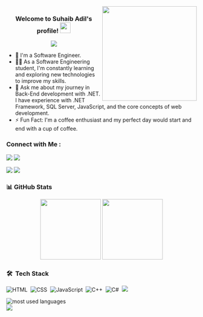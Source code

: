 <img width="250" align="right" src="https://c.tenor.com/_DOBjnGspYAAAAAM/code-coding.gif">

<h3 align="center">
  Welcome to Suhaib Adil's profile!
  <img src="https://media.giphy.com/media/hvRJCLFzcasrR4ia7z/giphy.gif" width="28">
</h3>

<!-- Typing SVG by DenverCoder1 - https://github.com/DenverCoder1/readme-typing-svg -->
<p align="center">
  <a href="https://github.com/DenverCoder1/readme-typing-svg"><img src="https://readme-typing-svg.herokuapp.com/?lines=Back-End%20Engineer;Always%20learning%20new%20things&font=Fira%20Code&center=true&width=440&height=45&color=f75c7e&vCenter=true&size=22"></a>
</p> 

- 🏢 I'm a Software Engineer.
- 👨‍💻 As a Software Engineering student, I'm constantly learning and exploring new technologies to improve my skills.
- 💬 Ask me about my journey in Back-End development with .NET.  
  I have experience with .NET Framework, SQL Server, JavaScript, and the core concepts of web development.
- ⚡ Fun Fact: I'm a coffee enthusiast and my perfect day would start and end with a cup of coffee.
  


### Connect with Me :

<a href="https://linkedin.com/in/suhaibadill" target="_blank"><img src="https://img.shields.io/badge/-suhaib%20adill-0077B5?style=for-the-badge&logo=Linkedin&logoColor=white"/></a>
<a href="https://t.me/suhaibadill" target="_blank"><img src="https://img.shields.io/badge/-suhaib%20adill-0077B5?style=for-the-badge&logo=Telegram&logoColor=white"/></a>


<a href="https://twitter.com/suhaibadill" target="_blank"><img src="https://img.shields.io/badge/-suhaib%20adill-0077B5?style=for-the-badge&logo=twitter&logoColor=white"/></a>
<a href="https://instagram.com/suhaibadill" target="_blank"><img src="https://img.shields.io/badge/-suhaib%20adill-0077B5?style=for-the-badge&logo=instagram&logoColor=white"/></a> 


### 📊 GitHub Stats
<p align="center">
  <img src="https://github-readme-stats.vercel.app/api?username=suhaibadill&show_icons=true&theme=radical" height="160" />
  <img src="https://github-readme-streak-stats.herokuapp.com/?user=suhaibadill&theme=radical" height="160" />
</p>


### 🛠 &nbsp;Tech Stack
![HTML](https://img.shields.io/badge/-HTML-05122A?style=flat&logo=HTML5)&nbsp;
![CSS](https://img.shields.io/badge/-CSS-05122A?style=flat&logo=CSS3&logoColor=1572B6)&nbsp;
![JavaScript](https://img.shields.io/badge/-JavaScript-05122A?style=flat&logo=javascript)&nbsp;
![C++](https://img.shields.io/badge/-C++-05122A?style=flat&logo=c%2B%2B&logoColor=00599C)&nbsp;
![C#](https://img.shields.io/badge/-C%23-05122A?style=flat&logo=c-sharp&logoColor=239120)&nbsp;
![](https://img.shields.io/badge/-.NET-05122A?style=flat&logo=dotnet)&nbsp;






<img align="left" src="https://github-readme-stats.vercel.app/api/top-langs?username=yousefdergham&show_icons=true&locale=en&layout=compact&theme=radical" alt="most used languages" />
<br>
<a href="https://komarev.com/ghpvc/?username=suhaibadill&style=for-the-badge">
    <img src="https://komarev.com/ghpvc/?username=suhaibadill&style=for-the-badge">
</a> 
